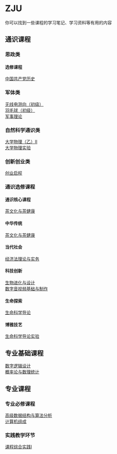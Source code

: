 # ZJU

你可以找到一些课程的学习笔记、学习资料等有用的内容

## 通识课程

### 思政类

#### 选修课程

[中国共产党历史](./political/history_of_CPC.md)

### 军体类

[无线电测向（初级）](./military_PE/radio_direction_finding.md)<br/>
[羽毛球（初级）](./military_PE/badminton.md)<br/>
[军事理论](./military_PE/military_theory.md)

### 自然科学通识类

[大学物理（乙）Ⅱ](./natural_science/phy_2/index.md)<br/>
[大学物理实验](./natural_science/phy_exp.md)

### 创新创业类

[创业启程](./innovation_entrepreneurship/entrepreneurship.md)

### 通识选修课程

#### 通识核心课程

[茶文化与茶健康](./general_courses/tea_culture.md)

#### 中华传统

[茶文化与茶健康](./general_courses/tea_culture.md)

#### 当代社会

[经济法理论与实务](./general_courses/economic_law.md)

#### 科技创新

[生物进化与设计](./general_courses/bio_evolution_and_design/index.md)<br/>
[数字音视频基础与制作](./general_courses/digital_audio_video.md)

#### 生命探索

[生命科学导论](./general_courses/life_science.md)

#### 博雅技艺

[生命科学导论实验](./general_courses/life_science_exp.md)

## 专业基础课程

[数字逻辑设计](./basic_courses/digital_logic_design/index.md)<br/>
[概率论与数理统计](./basic_courses/prob_theo_and_math_stat/index.md)

## 专业课程

### 专业必修课程

[高级数据结构与算法分析](./compulsory_courses/ADS/index.md)<br/>
[计算机组成](./compulsory_courses/computer_organization/index.md)

### 实践教学环节

[课程综合实践Ⅰ](./practical_teaching/practical_course_1.md)